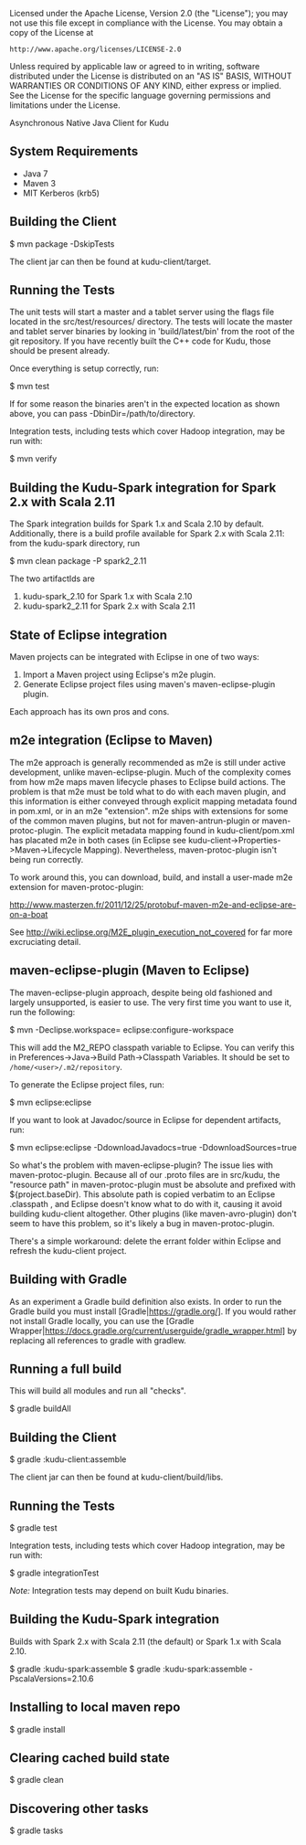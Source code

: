 
Licensed under the Apache License, Version 2.0 (the "License");
you may not use this file except in compliance with the License.
You may obtain a copy of the License at

    http://www.apache.org/licenses/LICENSE-2.0

Unless required by applicable law or agreed to in writing, software
distributed under the License is distributed on an "AS IS" BASIS,
WITHOUT WARRANTIES OR CONDITIONS OF ANY KIND, either express or implied.
See the License for the specific language governing permissions and
limitations under the License.

Asynchronous Native Java Client for Kudu

System Requirements
------------------------------------------------------------

- Java 7
- Maven 3
- MIT Kerberos (krb5)

Building the Client
------------------------------------------------------------

$ mvn package -DskipTests

The client jar can then be found at kudu-client/target.

Running the Tests
------------------------------------------------------------

The unit tests will start a master and a tablet
server using the flags file located in the src/test/resources/
directory. The tests will locate the master and tablet server
binaries by looking in 'build/latest/bin' from the root of
the git repository. If you have recently built the C++ code
for Kudu, those should be present already.

Once everything is setup correctly, run:

$ mvn test

If for some reason the binaries aren't in the expected location
as shown above, you can pass
-DbinDir=/path/to/directory.

Integration tests, including tests which cover Hadoop integration,
may be run with:

$ mvn verify

Building the Kudu-Spark integration for Spark 2.x with Scala 2.11
------------------------------------------------------------

The Spark integration builds for Spark 1.x and Scala 2.10 by default.
Additionally, there is a build profile available for Spark 2.x with
Scala 2.11: from the kudu-spark directory, run

$ mvn clean package -P spark2_2.11

The two artifactIds are

1. kudu-spark_2.10 for Spark 1.x with Scala 2.10
2. kudu-spark2_2.11 for Spark 2.x with Scala 2.11

State of Eclipse integration
------------------------------------------------------------

Maven projects can be integrated with Eclipse in one of two
ways:

1. Import a Maven project using Eclipse's m2e plugin.
2. Generate Eclipse project files using maven's
   maven-eclipse-plugin plugin.

Each approach has its own pros and cons.

## m2e integration (Eclipse to Maven)

The m2e approach is generally recommended as m2e is still
under active development, unlike maven-eclipse-plugin. Much
of the complexity comes from how m2e maps maven lifecycle
phases to Eclipse build actions. The problem is that m2e
must be told what to do with each maven plugin, and this
information is either conveyed through explicit mapping
metadata found in pom.xml, or in an m2e "extension". m2e
ships with extensions for some of the common maven plugins,
but not for maven-antrun-plugin or maven-protoc-plugin. The
explicit metadata mapping found in kudu-client/pom.xml has
placated m2e in both cases (in Eclipse see
kudu-client->Properties->Maven->Lifecycle Mapping).
Nevertheless, maven-protoc-plugin isn't being run correctly.

To work around this, you can download, build, and install a
user-made m2e extension for maven-protoc-plugin:

  http://www.masterzen.fr/2011/12/25/protobuf-maven-m2e-and-eclipse-are-on-a-boat

See http://wiki.eclipse.org/M2E_plugin_execution_not_covered
for far more excruciating detail.

## maven-eclipse-plugin (Maven to Eclipse)

The maven-eclipse-plugin approach, despite being old
fashioned and largely unsupported, is easier to use. The
very first time you want to use it, run the following:

$ mvn -Declipse.workspace=<path-to-eclipse-workspace> eclipse:configure-workspace

This will add the M2_REPO classpath variable to Eclipse. You
can verify this in
Preferences->Java->Build Path->Classpath Variables. It
should be set to `/home/<user>/.m2/repository`.

To generate the Eclipse project files, run:

$ mvn eclipse:eclipse

If you want to look at Javadoc/source in Eclipse for
dependent artifacts, run:

$ mvn eclipse:eclipse -DdownloadJavadocs=true -DdownloadSources=true

So what's the problem with maven-eclipse-plugin? The issue
lies with maven-protoc-plugin. Because all of our .proto
files are in src/kudu, the "resource path" in
maven-protoc-plugin must be absolute and prefixed with
${project.baseDir). This absolute path is copied verbatim
to an Eclipse .classpath <classpathentry/>, and Eclipse
doesn't know what to do with it, causing it avoid building
kudu-client altogether. Other plugins (like
maven-avro-plugin) don't seem to have this problem, so it's
likely a bug in maven-protoc-plugin.

There's a simple workaround: delete the errant folder within
Eclipse and refresh the kudu-client project.

Building with Gradle
--------------------

As an experiment a Gradle build definition also exists.
In order to run the Gradle build you must install [Gradle|https://gradle.org/].
If you would rather not install Gradle locally, you can use the
[Gradle Wrapper|https://docs.gradle.org/current/userguide/gradle_wrapper.html]
by replacing all references to gradle with gradlew.

## Running a full build

This will build all modules and run all "checks".

$ gradle buildAll

## Building the Client
$ gradle :kudu-client:assemble

The client jar can then be found at kudu-client/build/libs.

## Running the Tests
$ gradle test

Integration tests, including tests which cover Hadoop integration,
may be run with:

$ gradle integrationTest

*Note:* Integration tests may depend on built Kudu binaries.

## Building the Kudu-Spark integration

Builds with Spark 2.x with Scala 2.11 (the default) or
Spark 1.x with Scala 2.10.

$ gradle :kudu-spark:assemble
$ gradle :kudu-spark:assemble -PscalaVersions=2.10.6

## Installing to local maven repo

$ gradle install

## Clearing cached build state

$ gradle clean

## Discovering other tasks

$ gradle tasks




